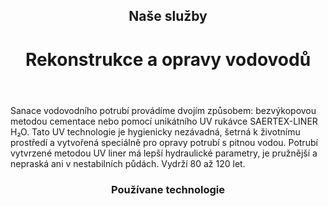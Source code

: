 <header class="page-header page-header--centered">
    <h2 class="page-header__subtitle">Naše služby</h2>
    <h1 class="page-header__title">Rekonstrukce a opravy vodovodů</h1>
</header>

<section class="page-paragraph">
    <main class="page-paragraph__content">
        <p class="page-paragraph__text">Sanace vodovodního potrubí provádíme dvojím způsobem: bezvýkopovou metodou cementace nebo pomocí unikátního UV rukávce SAERTEX-LINER H₂O. Tato UV technologie je hygienicky nezávadná, šetrná k životnímu prostředí a vytvořená speciálně pro opravy potrubí s pitnou vodou. Potrubí vytvrzené metodou UV liner má lepší hydraulické parametry, je pružnější a nepraská ani v nestabilních půdách. Vydrží 80 až 120 let.</p>
    </main>
</section>

<header class="page-header page-header--centered">
    <h3 class="page-header__section-title">Používane technologie</h3>
</header>

<section class="section section--wide section--centered">
    <InfoBox
      title="SAERTEX-LINER H₂O"
      text="Lorem ipsum dolor sit amet, consectetur adipisicing elit, sed do eiusmod tempor incididunt ut labore et dolore magna aliqua."
      ctaUrl="#"
      ctaText="Zjistit více"
      imageUrl="/img/frontpage/4.png"
      :imageRight="true"
      :imageBig="true"
      :isBlue="true"
    />
    <InfoBox
      title="Metoda cementace"
      text="Lorem ipsum dolor sit amet, consectetur adipisicing elit, sed do eiusmod tempor incididunt ut labore et dolore magna aliqua."
      ctaUrl="#"
      ctaText="Zjistit více"
      imageUrl="/img/frontpage/4.png"
      :imageLeft="true"
      :imageBig="true"
      :isWhite="true"
    />
</section>

<ReferencesSection/>

<AboutUsSection/>

<Contact />